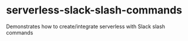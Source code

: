 # serverless-slack-slash-commands
Demonstrates how to create/integrate serverless with Slack slash commands
